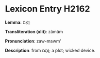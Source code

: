 # Lexicon Entry H2162

**Lemma**: זָמָם

**Transliteration (xlit)**: zâmâm

**Pronunciation**: zaw-mawm'

**Description**:
from זָמַם; a plot; wicked device.
